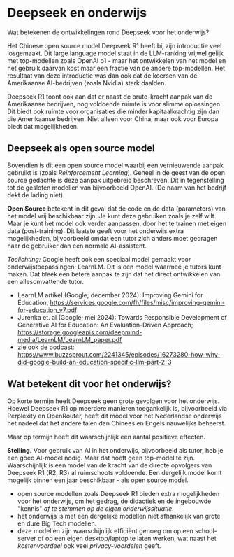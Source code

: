 # Deepseek en onderwijs

Wat betekenen de ontwikkelingen rond Deepseek voor het onderwijs?

Het Chinese open source model Deepseek R1 heeft bij zijn introductie veel losgemaakt.
Dit large language model staat in de LLM-ranking vrijwel gelijk met top-modellen zoals OpenAI o1 - maar het ontwikkelen van het model en het gebruik daarvan kost maar een fractie van de andere top-modellen.
Het resultaat van deze introductie was dan ook dat de koersen van de Amerikaanse AI-bedrijven (zoals Nvidia) sterk daalden.

Deepseek R1 toont ook aan dat er naast de brute-kracht aanpak van de Amerikaanse bedrijven, nog voldoende ruimte is voor slimme oplossingen. Dit biedt ook ruimte voor organisaties die minder kapitaalkrachtig zijn dan die Amerikaanse bedrijven.
Niet alleen voor China, maar ook voor Europa biedt dat mogelijkheden.

## Deepseek als open source model

Bovendien is dit een open source model waarbij een vernieuwende aanpak gebruikt is (zoals *Reinforcement Learning*).
Geheel in de geest van de open source gedachte is deze aanpak uitgebreid beschreven.
Dit in tegenstelling tot de gesloten modellen van bijvoorbeeld OpenAI. (De naam van het bedrijf dekt de lading niet).

**Open Source** betekent in dit geval dat de code en de data (parameters) van het model vrij beschikbaar zijn.
Je kunt deze gebruiken zoals je zelf wilt.
Maar je kunt het model ook verder aanpassen, door het te trainen met eigen data (post-training).
Dit laatste geeft voor het onderwijs extra mogelijkheden, bijvoorbeeld omdat een tutor zich anders moet gedragen naar de gebruiker dan een normale AI-assistent.

*Toelichting:* Google heeft ook een speciaal model gemaakt voor onderwijstoepassingen: LearnLM. Dit is een model waarmee je tutors kunt maken. Dat bleek een betere aanpak te zijn dat het direct ontwikkelen van een allesomvattende tutor.
* LearnLM artikel (Google; december 2024): Improving Gemini for Education, https://services.google.com/fh/files/misc/improving-gemini-for-education_v7.pdf
* Jurenka et. al (Google; mei 2024): Towards Responsible Development of Generative AI for Education: An Evaluation-Driven Approach; https://storage.googleapis.com/deepmind-media/LearnLM/LearnLM_paper.pdf
* zie ook de podcast: https://www.buzzsprout.com/2241345/episodes/16273280-how-why-did-google-build-an-education-specific-llm-part-2-3

## Wat betekent dit voor het onderwijs?

Op korte termijn heeft Deepseek geen grote gevolgen voor het onderwijs.
Hoewel Deepseek R1 op meerdere manieren toegankelijk is, bijvoorbeeld via Perplexity en OpenRouter, heeft dit model voor het Nederlandse onderwijs het nadeel dat het andere talen dan Chinees en Engels nauwelijks beheerst.

Maar op termijn heeft dit waarschijnlijk een aantal positieve effecten.

**Stelling.** 
Voor gebruik van AI in het onderwijs, bijvoorbeeld als tutor, heb je een goed AI-model nodig. 
Maar dat hoeft geen top-model te zijn. 
Waarschijnlijk is een model van de kracht van de directe opvolgers van Deepseek R1 (R2, R3) al ruimschoots voldoende.
Een dergelijk model komt mogelijk binnen een jaar beschikbaar - als open source model.

* open source modellen zoals Deepseek R1 bieden extra mogelijkheden voor het onderwijs, om het gedrag, de didactiek en de ingebouwde "kennis" *af te stemmen op de eigen onderwijssituatie*.
* het onderwijs is met een dergelijke modellen niet afhankelijk van grote en dure Big Tech modellen.
* deze modellen zijn waarschijnlijk efficiënt genoeg om op een school-server of op een eigen desktop/laptop te laten werken, wat naast het *kostenvoordeel* ook veel *privacy-voordelen* geeft.




